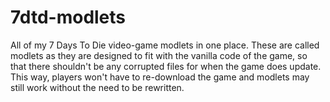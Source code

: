 # 7dtd-modlets
All of my 7 Days To Die video-game modlets in one place. These are called modlets as they are designed to fit with the vanilla code of the game, so that there shouldn't be any corrupted files for when the game does update. This way, players won't have to re-download the game and modlets may still work without the need to be rewritten.
